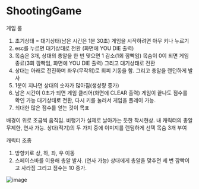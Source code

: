 # ShootingGame
게임 룰
1. 초기상태 = 대기상태(남은 시간은 1분 30초) 
	게임을 시작하려면 아무 키나 누르기
2. esc를 누르면 대기상태로 전환 (화면에 YOU DIE 출력)
3. 목숨은 3개, 상대의 총알을 한 번 맞으면 1 감소(1회 깜빡임)
	목숨이 0이 되면 게임 종료(3회 깜빡임, 화면에 YOU DIE 출력)
	그리고 대기상태로 전환
4. 상대는 아래로 전진하며 좌우(무작위)로 회피 기동을 함.
	그리고 총알을 랜던하게 발사
5. 1분이 지나면 상대의 숫자가 많아짐(생성량 증가)
6. 남은 시간이 0초가 되면 게임 클리어(화면에 CLEAR 출력)
	게임이 끝나도 점수를 확인 가능
	대기상태로 전환, 다시 키를 눌러서 게임을 플레이 가능.
7. 최대한 많은 점수를 얻는 것이 목표

배경이 위로 조금씩 움직임. 
비행기가 실제로 날아가는 듯한 착시현상.
내 캐릭터의 총알 무제한, 연사 가능.
상대(적기)의 두 가지 중에 이미지를 랜덤하게 선택
목숨 3개 부여

캐릭터 조종
1. 방향키로 상, 하, 좌, 우 이동
2. 스페이스바를 이용해 총알 발사. (연사 가능)
	상대에게 총알을 맞추면 세 번 깜빡이고 사라짐
	그리고 점수는 10 증가.
	
![image](https://github.com/CodingApe9/ShootingGame/assets/117576404/a6660f98-8b3c-42e4-a9f1-79b4b7ff0f1b)
